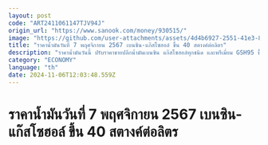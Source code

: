 ```yaml
---
layout: post
code: "ART2411061147TJV94J"
origin_url: "https://www.sanook.com/money/930515/"
image: "https://github.com/user-attachments/assets/4d4b6927-2551-41e3-849d-08850f35183d"
title: "ราคาน้ำมันวันที่ 7 พฤศจิกายน 2567 เบนซิน-แก๊สโซฮอล์ ขึ้น 40 สตางค์ต่อลิตร"
description: "ราคาน้ำมันวันนี้ ปรับราคาขายปลีกน้ำมันเบนซิน แก๊สโซฮอล์ทุกชนิด และพรีเมี่ยม GSH95 ขึ้น 0.40 บาทต่อลิตร ส่วนกลุ่มดีเซลคงเดิม มีผล 7 พ.ย. 2567 เวลา 05.00 น. เป็นต้นไป"
category: "ECONOMY"
language: "th"
date: 2024-11-06T12:03:48.559Z
---
```


# ราคาน้ำมันวันที่ 7 พฤศจิกายน 2567 เบนซิน-แก๊สโซฮอล์ ขึ้น 40 สตางค์ต่อลิตร